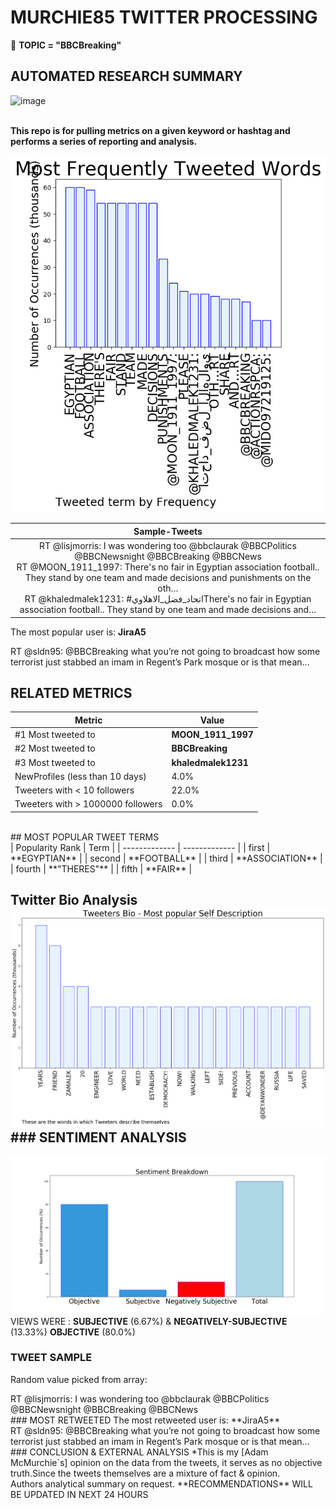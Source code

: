 # MURCHIE85 TWITTER PROCESSING 
&#x1F34E; **TOPIC = "BBCBreaking"**

## AUTOMATED RESEARCH SUMMARY

![image](https://marketingplatform.google.com/about/static/images/gmp/analytics-smb-benefit.jpg)
<br></br>
<div class="alert alert-block alert-danger"><b> This repo is for pulling metrics on a given keyword or hashtag and performs a series of reporting and analysis.</b></div>



![image](TWEETS.png)



|                **Sample-Tweets**        |
| :-------------: |
| <div class="alert alert-block alert-warning">RT @lisjmorris: I was wondering too @bbclaurak @BBCPolitics @BBCNewsnight @BBCBreaking @BBCNews</div> <div class="alert alert-block alert-success">RT @MOON_1911_1997: There's no fair in Egyptian association football.. They stand by one team and made decisions and punishments on the oth…</div> <div class="alert alert-block alert-info">RT @khaledmalek1231: #اتحاد_فضل_الاهلاويThere's no fair in Egyptian association football.. They stand by one team and made decisions and…</div> |
The most popular user is: **JiraA5**
<div class="alert alert-block alert-danger"> RT @sldn95: @BBCBreaking what you’re not going to broadcast how some terrorist just stabbed an imam in Regent’s Park mosque or is that mean…</div>

## RELATED METRICS<br>
| Metric | Value |
| ------------- | ------------- |
| #1 Most tweeted to  | **MOON_1911_1997** |
| #2 Most tweeted to  | **BBCBreaking** |
| #3 Most tweeted to  | **khaledmalek1231** |
| NewProfiles (less than 10 days) | 4.0%  |
| Tweeters with < 10 followers  | 22.0%|
| Tweeters with > 1000000 followers  | 0.0%  |

<br>
## MOST POPULAR TWEET TERMS 
<br>
| Popularity Rank  | Term |
| ------------- | ------------- |
| first  | **EGYPTIAN**  |
| second  | **FOOTBALL**  |
| third  | **ASSOCIATION** |
| fourth  | **"THERES"**  |
| fifth  | **FAIR**  |


## Twitter Bio Analysis![image](BIO.png)### SENTIMENT ANALYSIS
![image](sentiment.png)VIEWS WERE : **SUBJECTIVE**  (6.67%) & **NEGATIVELY-SUBJECTIVE** (13.33%) **OBJECTIVE** (80.0%)

### TWEET SAMPLE 
Random value picked from array: 
<div class="alert alert-block alert-info">RT @lisjmorris: I was wondering too @bbclaurak @BBCPolitics @BBCNewsnight @BBCBreaking @BBCNews</div>
### MOST RETWEETED
The most retweeted user is: **JiraA5**
<div class="alert alert-block alert-danger"> RT @sldn95: @BBCBreaking what you’re not going to broadcast how some terrorist just stabbed an imam in Regent’s Park mosque or is that mean…</div>
### CONCLUSION & EXTERNAL ANALYSIS
*This is my [Adam McMurchie`s] opinion on the data from the tweets, it serves as no objective truth.Since the tweets themselves are a mixture of fact & opinion.<br>
Authors analytical summary on request.
**RECOMMENDATIONS** WILL BE UPDATED IN NEXT  24 HOURS <br>